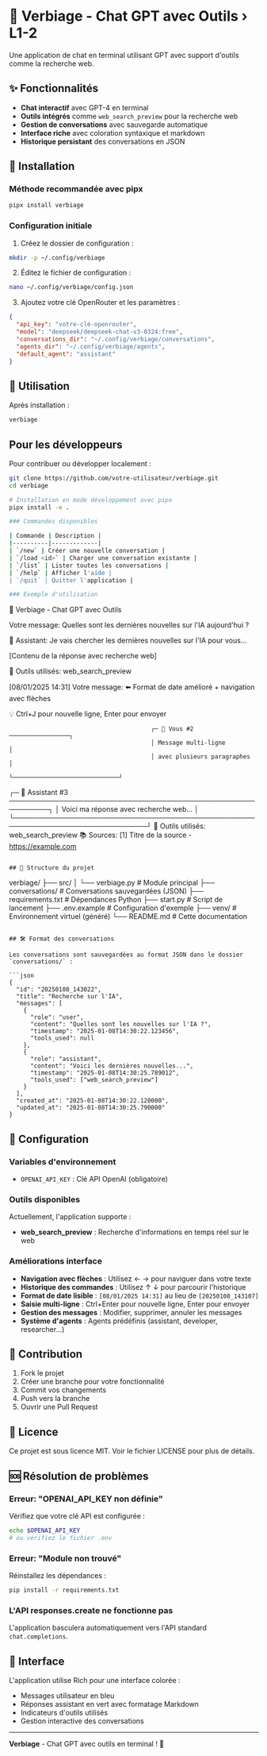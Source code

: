 # 🤖 Verbiage - Chat GPT avec Outils › L1-2

Une application de chat en terminal utilisant GPT avec support d'outils comme la recherche web.

## ✨ Fonctionnalités

- **Chat interactif** avec GPT-4 en terminal
- **Outils intégrés** comme `web_search_preview` pour la recherche web
- **Gestion de conversations** avec sauvegarde automatique
- **Interface riche** avec coloration syntaxique et markdown
- **Historique persistant** des conversations en JSON

## 🚀 Installation

### Méthode recommandée avec pipx
```bash
pipx install verbiage
```

### Configuration initiale
1. Créez le dossier de configuration :
```bash
mkdir -p ~/.config/verbiage
```

2. Éditez le fichier de configuration :
```bash
nano ~/.config/verbiage/config.json
```

3. Ajoutez votre clé OpenRouter et les paramètres :
```json
{
  "api_key": "votre-clé-openrouter",
  "model": "deepseek/deepseek-chat-v3-0324:free",
  "conversations_dir": "~/.config/verbiage/conversations",
  "agents_dir": "~/.config/verbiage/agents",
  "default_agent": "assistant"
}
```

## 🎯 Utilisation
Après installation :
```bash
verbiage
```

## Pour les développeurs
Pour contribuer ou développer localement :

```bash
git clone https://github.com/votre-utilisateur/verbiage.git
cd verbiage

# Installation en mode développement avec pipx
pipx install -e .

### Commandes disponibles

| Commande | Description |
|----------|-------------|
| `/new` | Créer une nouvelle conversation |
| `/load <id>` | Charger une conversation existante |
| `/list` | Lister toutes les conversations |
| `/help` | Afficher l'aide |
| `/quit` | Quitter l'application |

### Exemple d'utilisation

```
🤖 Verbiage - Chat GPT avec Outils

Votre message: Quelles sont les dernières nouvelles sur l'IA aujourd'hui ?

🤖 Assistant:
Je vais chercher les dernières nouvelles sur l'IA pour vous...

[Contenu de la réponse avec recherche web]

🔧 Outils utilisés: web_search_preview

[08/01/2025 14:31] Votre message: ⬅️ Format de date amélioré + navigation avec flèches

💡 Ctrl+J pour nouvelle ligne, Enter pour envoyer

                                            ┌─ 👤 Vous #2 ─────────────────┐
                                            │ Message multi-ligne          │
                                            │ avec plusieurs paragraphes   │
                                            └──────────────────────────────┘

┌─ 🤖 Assistant #3 ──────────────────────────────────────────────────────────┐
│ Voici ma réponse avec recherche web...                                     │
└─────────────────────────────────────────────────────────────────────────────┘
🔧 Outils utilisés: web_search_preview
📚 Sources:
  [1] Titre de la source - https://example.com
```

## 📁 Structure du projet

```
verbiage/
├── src/
│   └── verbiage.py      # Module principal
├── conversations/       # Conversations sauvegardées (JSON)
├── requirements.txt     # Dépendances Python
├── start.py             # Script de lancement
├── .env.example        # Configuration d'exemple
├── venv/               # Environnement virtuel (généré)
└── README.md           # Cette documentation
```

## 🛠️ Format des conversations

Les conversations sont sauvegardées au format JSON dans le dossier `conversations/` :

```json
{
  "id": "20250108_143022",
  "title": "Recherche sur l'IA",
  "messages": [
    {
      "role": "user",
      "content": "Quelles sont les nouvelles sur l'IA ?",
      "timestamp": "2025-01-08T14:30:22.123456",
      "tools_used": null
    },
    {
      "role": "assistant",
      "content": "Voici les dernières nouvelles...",
      "timestamp": "2025-01-08T14:30:25.789012",
      "tools_used": ["web_search_preview"]
    }
  ],
  "created_at": "2025-01-08T14:30:22.120000",
  "updated_at": "2025-01-08T14:30:25.790000"
}
```

## 🔧 Configuration

### Variables d'environnement

- `OPENAI_API_KEY` : Clé API OpenAI (obligatoire)

### Outils disponibles

Actuellement, l'application supporte :
- **web_search_preview** : Recherche d'informations en temps réel sur le web

### Améliorations interface
- **Navigation avec flèches** : Utilisez ← → pour naviguer dans votre texte
- **Historique des commandes** : Utilisez ↑ ↓ pour parcourir l'historique
- **Format de date lisible** : `[08/01/2025 14:31]` au lieu de `[20250108_143107]`
- **Saisie multi-ligne** : Ctrl+Enter pour nouvelle ligne, Enter pour envoyer
- **Gestion des messages** : Modifier, supprimer, annuler les messages
- **Système d'agents** : Agents prédéfinis (assistant, developer, researcher...)

## 🤝 Contribution

1. Fork le projet
2. Créer une branche pour votre fonctionnalité
3. Commit vos changements
4. Push vers la branche
5. Ouvrir une Pull Request

## 📄 Licence

Ce projet est sous licence MIT. Voir le fichier LICENSE pour plus de détails.

## 🆘 Résolution de problèmes

### Erreur: "OPENAI_API_KEY non définie"
Vérifiez que votre clé API est configurée :
```bash
echo $OPENAI_API_KEY
# ou vérifiez le fichier .env
```

### Erreur: "Module non trouvé"
Réinstallez les dépendances :
```bash
pip install -r requirements.txt
```

### L'API responses.create ne fonctionne pas
L'application basculera automatiquement vers l'API standard `chat.completions`.

## 🎨 Interface

L'application utilise Rich pour une interface colorée :
- Messages utilisateur en bleu
- Réponses assistant en vert avec formatage Markdown
- Indicateurs d'outils utilisés
- Gestion interactive des conversations

---

**Verbiage** - Chat GPT avec outils en terminal ! 🤖

